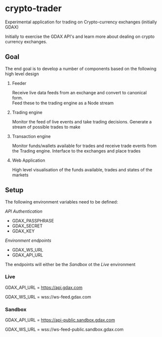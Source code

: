 # crypto-trader
Experimental application for trading on Crypto-currency exchanges (initially GDAX)

Initially to exercise the GDAX API's and learn more about dealing on crypto currency exchanges.

## Goal

The end goal is to develop a number of components based on the following high level 
design

1. Feeder

   Receive live data feeds from an exchange and convert to canonical form.  
   Feed these to the trading engine as a Node stream
   
2. Trading engine

   Monitor the feed of live events and take trading decisions.  Generate
   a stream of possible trades to make
   
2. Transaction engine

   Monitor funds/wallets available for trades and receive trade events from the
   Trading engine.  Interface to the exchanges and place trades
   
3. Web Application

   High level visualisation of the funds available, trades and states of the markets


## Setup

The following environment variables need to be defined:

*API Authentication*

* GDAX_PASSPHRASE
* GDAX_SECRET
* GDAX_KEY

*Environment endpoints*

* GDAX_WS_URL
* GDAX_API_URL

The endpoints will either be the *Sandbox* ot the *Live* environment

### Live 

GDAX_API_URL = https://api.gdax.com

GDAX_WS_URL = wss://ws-feed.gdax.com

### Sandbox 

GDAX_API_URL = https://api-public.sandbox.gdax.com

GDAX_WS_URL = wss://ws-feed-public.sandbox.gdax.com